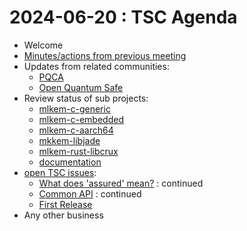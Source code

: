 # 2024-06-20 :  TSC Agenda

* Welcome
* [Minutes/actions from previous meeting](https://github.com/pq-code-package/tsc/pull/59/files)
* Updates from related communities:
  * [PQCA](https://github.com/PQCA)
  * [Open Quantum Safe](https://github.com/open-quantum-safe)
* Review status of sub projects:
  * [mlkem-c-generic](https://github.com/pq-code-package/mlkem-c-generic)
  * [mlkem-c-embedded](https://github.com/pq-code-package/mlkem-c-embedded)
  * [mlkem-c-aarch64](https://github.com/pq-code-package/mlkem-c-aarch64)
  * [mkkem-libjade](https://github.com/pq-code-package/mlkem-libjade)
  * [mlkem-rust-libcrux](https://github.com/pq-code-package/mlkem-rust-libcrux)
  * [documentation](https://github.com/pq-code-package/documentation)
* [open TSC issues](https://github.com/orgs/pq-code-package/projects/4/views/1):  
  * [What does 'assured' mean?](https://github.com/pq-code-package/tsc/issues/3) : continued
  * [Common API](https://github.com/pq-code-package/tsc/issues/4) : continued
  * [First Release](https://github.com/pq-code-package/tsc/issues/74)
* Any other business
